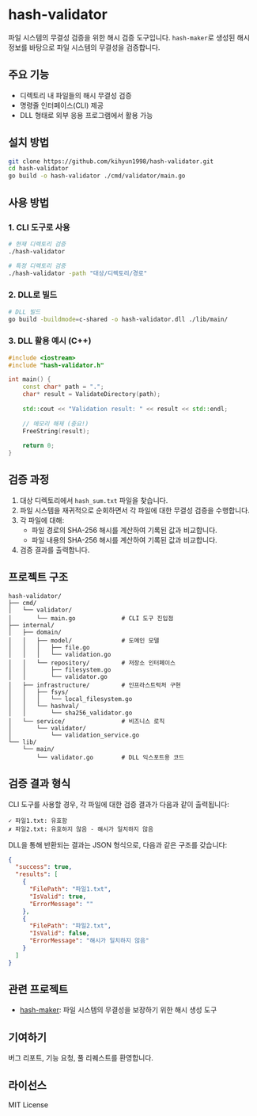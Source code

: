 # hash-validator

파일 시스템의 무결성 검증을 위한 해시 검증 도구입니다. `hash-maker`로 생성된 해시 정보를 바탕으로 파일 시스템의 무결성을 검증합니다.

## 주요 기능

- 디렉토리 내 파일들의 해시 무결성 검증
- 명령줄 인터페이스(CLI) 제공
- DLL 형태로 외부 응용 프로그램에서 활용 가능

## 설치 방법

```bash
git clone https://github.com/kihyun1998/hash-validator.git
cd hash-validator
go build -o hash-validator ./cmd/validator/main.go
```

## 사용 방법

### 1. CLI 도구로 사용

```bash
# 현재 디렉토리 검증
./hash-validator

# 특정 디렉토리 검증
./hash-validator -path "대상/디렉토리/경로"
```

### 2. DLL로 빌드

```bash
# DLL 빌드
go build -buildmode=c-shared -o hash-validator.dll ./lib/main/
```

### 3. DLL 활용 예시 (C++)

```cpp
#include <iostream>
#include "hash-validator.h"

int main() {
    const char* path = ".";
    char* result = ValidateDirectory(path);
    
    std::cout << "Validation result: " << result << std::endl;
    
    // 메모리 해제 (중요!)
    FreeString(result);
    
    return 0;
}
```

## 검증 과정

1. 대상 디렉토리에서 `hash_sum.txt` 파일을 찾습니다.
2. 파일 시스템을 재귀적으로 순회하면서 각 파일에 대한 무결성 검증을 수행합니다.
3. 각 파일에 대해:
   - 파일 경로의 SHA-256 해시를 계산하여 기록된 값과 비교합니다.
   - 파일 내용의 SHA-256 해시를 계산하여 기록된 값과 비교합니다.
4. 검증 결과를 출력합니다.

## 프로젝트 구조

```
hash-validator/
├── cmd/
│   └── validator/
│       └── main.go             # CLI 도구 진입점
├── internal/
│   ├── domain/
│   │   ├── model/              # 도메인 모델
│   │   │   ├── file.go
│   │   │   └── validation.go
│   │   └── repository/         # 저장소 인터페이스
│   │       ├── filesystem.go
│   │       └── validator.go
│   ├── infrastructure/         # 인프라스트럭처 구현
│   │   ├── fsys/
│   │   │   └── local_filesystem.go
│   │   └── hashval/
│   │       └── sha256_validator.go
│   └── service/                # 비즈니스 로직
│       └── validator/
│           └── validation_service.go
└── lib/
    └── main/
        └── validator.go        # DLL 익스포트용 코드
```

## 검증 결과 형식

CLI 도구를 사용할 경우, 각 파일에 대한 검증 결과가 다음과 같이 출력됩니다:

```
✓ 파일1.txt: 유효함
✗ 파일2.txt: 유효하지 않음 - 해시가 일치하지 않음
```

DLL을 통해 반환되는 결과는 JSON 형식으로, 다음과 같은 구조를 갖습니다:

```json
{
  "success": true,
  "results": [
    {
      "FilePath": "파일1.txt",
      "IsValid": true,
      "ErrorMessage": ""
    },
    {
      "FilePath": "파일2.txt",
      "IsValid": false,
      "ErrorMessage": "해시가 일치하지 않음"
    }
  ]
}
```

## 관련 프로젝트

- [hash-maker](https://github.com/kihyun1998/hash-maker): 파일 시스템의 무결성을 보장하기 위한 해시 생성 도구

## 기여하기

버그 리포트, 기능 요청, 풀 리퀘스트를 환영합니다.

## 라이선스

MIT License